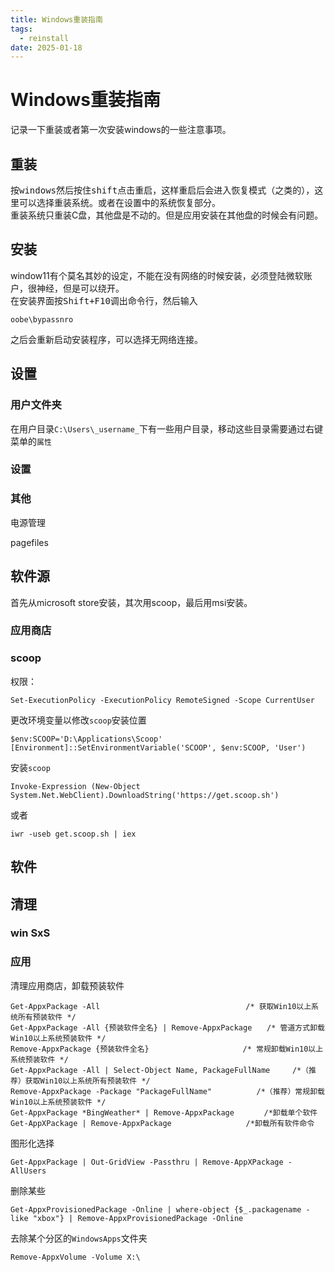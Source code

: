 ```yaml
---
title: Windows重装指南
tags:
  - reinstall
date: 2025-01-18
---
```


# Windows重装指南

记录一下重装或者第一次安装windows的一些注意事项。

## 重装

按<kbd>windows</kbd>然后按住<kbd>shift</kbd>点击重启，这样重启后会进入恢复模式（之类的），这里可以选择重装系统。或者在设置中的系统恢复部分。  
重装系统只重装C盘，其他盘是不动的。但是应用安装在其他盘的时候会有问题。

## 安装

window11有个莫名其妙的设定，不能在没有网络的时候安装，必须登陆微软账户，很神经，但是可以绕开。  
在安装界面按<kbd>Shift+F10</kbd>调出命令行，然后输入

```
oobe\bypassnro
```

之后会重新启动安装程序，可以选择无网络连接。

## 设置

### 用户文件夹

在用户目录`C:\Users\_username_`下有一些用户目录，移动这些目录需要通过右键菜单的`属性`

### 设置

### 其他

电源管理

pagefiles

## 软件源

首先从microsoft store安装，其次用scoop，最后用msi安装。

### 应用商店

### scoop

权限：

```
Set-ExecutionPolicy -ExecutionPolicy RemoteSigned -Scope CurrentUser
```

更改环境变量以修改`scoop`安装位置

```
$env:SCOOP='D:\Applications\Scoop'
[Environment]::SetEnvironmentVariable('SCOOP', $env:SCOOP, 'User')
```

安装`scoop `

```
Invoke-Expression (New-Object System.Net.WebClient).DownloadString('https://get.scoop.sh')
```

或者

```
iwr -useb get.scoop.sh | iex
```

## 软件

## 清理

### win SxS

### 应用

清理应用商店，卸载预装软件

```
Get-AppxPackage -All 　　　　　　　　　　　　　　　　　　　/* 获取Win10以上系统所有预装软件 */
Get-AppxPackage -All {预装软件全名} | Remove-AppxPackage　　/* 管道方式卸载Win10以上系统预装软件 */
Remove-AppxPackage {预装软件全名} 　　　　　　　　　　　　/* 常规卸载Win10以上系统预装软件 */
Get-AppxPackage -All | Select-Object Name, PackageFullName　　　/*（推荐）获取Win10以上系统所有预装软件 */
Remove-AppxPackage -Package "PackageFullName"　　　　　　/*（推荐）常规卸载Win10以上系统预装软件 */
Get-AppxPackage *BingWeather* | Remove-AppxPackage　　　　/*卸载单个软件
Get-AppXPackage | Remove-AppxPackage　　　　　　　　　　/*卸载所有软件命令
```

图形化选择

```
Get-AppxPackage | Out-GridView -Passthru | Remove-AppXPackage -AllUsers
```

删除某些

```
Get-AppxProvisionedPackage -Online | where-object {$_.packagename -like "xbox"} | Remove-AppxProvisionedPackage -Online
```

去除某个分区的`WindowsApps`文件夹

```
Remove-AppxVolume -Volume X:\
```
